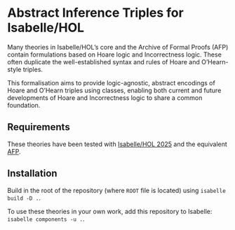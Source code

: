 # Abstract Inference Triples for Isabelle/HOL

Many theories in Isabelle/HOL’s core and the Archive of Formal Proofs (AFP) contain formulations 
based on Hoare logic and Incorrectness logic. 
These often duplicate the well-established syntax and rules of Hoare and O’Hearn-style triples. 

This formalisation aims to provide logic-agnostic, abstract encodings of Hoare and O’Hearn 
triples using classes, enabling both current and future developments of Hoare and Incorrectness 
logic to share a common foundation. 

## Requirements 

These theories have been tested with [Isabelle/HOL 2025](https://isabelle.in.tum.de/installation.html) and the equivalent [AFP](https://www.isa-afp.org/).

## Installation

Build in the root of the repository (where `ROOT` file is located) using `isabelle build -D .`.

To use these theories in your own work, add this repository to Isabelle: `isabelle components -u .`.
